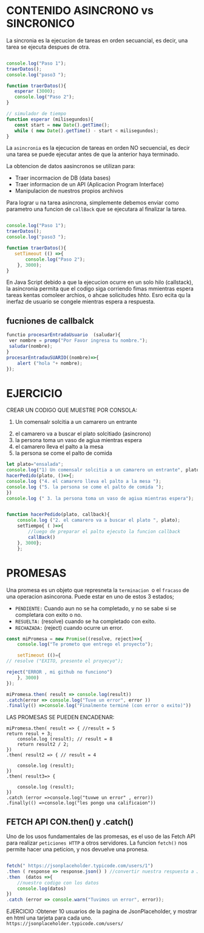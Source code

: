  # CONTENIDO ASINCRONO vs SINCRONICO

 La sincronia es la ejecucion de tareas en orden secuancial,
 es decir, una tarea se ejecuta despues de otra.

 
 ```js

 console.log("Paso 1");
traerDatos();
console.log("paso3 ");

function traerDatos(){ 
    esperar (3000);
    console.log("Paso 2");
}

// simulador de tiempo
 function esperar (milisegundos){
    const start = new Date().getTime();
    while ( new Date().getTime() - start < milisegundos);
 }

 ```

 La `asincronia` es la ejecucion de tareas en orden NO secuencial, es decir una tarea se puede ejecutar antes de que la anterior haya terminado.

 La obtencion de datos aasincronos  se utilizan para:
 - Traer incormacion de DB (data bases)
 - Traer informacion de un API (Aplicacion Program Interface)
 - Manipulacion de nuestros propios archivos


 Para lograr u na tarea asincrona, simplemente debemos enviar como parametro una funcion de `callBack` que se ejecutara al finalizar la tarea.

 ```js
 
 console.log("Paso 1");
traerDatos();
console.log("paso3 ");

function traerDatos(){ 
    setTimeout (() =>{
        console.log("Paso 2");
     }, 3000);
}
 ```

En Java Script debido a que la ejecucion ocurre en un solo hilo
(callstack), la asincronia permita que el codigo siga corriendo fimas mmientras espera tareas kentas comoleer archios, o ahcae solicitudes hhto. Esro ecita qu la inerfaz de usuario se congele mientras espera a respuesta.


## fucniones de callbalck

```js
functio procesarEntradaUsuario  (saludar){
 ver nombre = promp("Por Favor ingresa tu nombre.");
 saludar(nombre);
}
procesarEntradauSUARIO((nombre)=>{
    alert ("hola "+ nombre);
});
```

# EJERCICIO
CREAR UN CODIGO QUE MUESTRE POR CONSOLA:
1) Un comensalr solcitia a un camarero un entrante
2. el camarero va a buscar el plato solcitiado (asincrono)
3. la persona toma un vaso de agiua mientras espera
4. el camarero lleva el palto a la mesa
5. la persona se come el palto de comida


```js
let plato="ensalada";
console.log("1) Un comensalr solcitia a un camarero un entrante", plato);
hacerPedido(plato, ()=>{;
console.log ("4. el camarero lleva el palto a la mesa ");
console.log ("5. la persona se come el palto de comida ");
})
console.log (" 3. la persona toma un vaso de agiua mientras espera");


function hacerPedido(plato, callback){
    console.log ("2. el camarero va a buscar el plato ", plato);
    setTiempo{ ( )=>{
        //luego de preparar el palto ejecuto la funcion callback
        callBack()
    }, 3000};
    };
```

# PROMESAS

Una promesa es un objeto que represneta la `terminacion `o el `fracaso` de una operacion asincorona.
Puede estar en uno de estos 3 estados;
- `PENDIENTE:` Cuando aun no se ha completado, y no se sabe si se completara con exito o no.
- `RESUELTA:` (resolve) cuando se ha completado con exito.
- `RECHAZADA:` (reject) cuando ocurre un error.

```js 
const miPromesa = new Promise((resolve, reject)=>{
    console.log("Te prometo que entrego el proyecto");

    setTimeout (()={
// resolve ("EXITO, presente el proyecyo");

reject("ERROR , mi github no funciono")
    }, 3000)
});

miPromesa.then( result => console.log(result))
.catch(error => console.log("Tuve un error", error ))
.finally(() =>console.log("Finalmente terminé (con error o exito)"))

```
LAS PROMESAS SE PUEDEN ENCADENAR:

```JS 
miPromesa.then( result => { //result = 5
return resul + 3;
    console.log (result); // result = 8
    return result2 / 2;
})
.then( result2 => { // result = 4

    console.log (result);
})
.then( result3=> {

    console.log (result);
})
.catch (error =>console.log("tuvwe un error" , error))
.finally(() =>console.log("les pongo una calificaion"))
```
## FETCH API CON.then() y .catch()
Uno de los usos fundamentales de las promesas, es el uso de las Fetch API para realizar `peticiones HTTP` a otros servidores.
La funcion `fetch()` nos permite hacer una peticion, y nos devuelve una pronesa.


```js

fetch(" https://jsonplaceholder.typicode.com/users/1")
.then ( response => response.json() ) //convertir nuestra respuesta a JSON 
.then  (datos =>{
    //nuestro codigo con los datos
    console.log(datos)
})
.catch (error => console.warn("Tuvimos un error", error));

```

EJERCICIO :Obtener 10 usuarios de la pagina de JsonPlaceholder, y mostrar en html una tarjeta para cada uno. ` https://jsonplaceholder.typicode.com/users/`